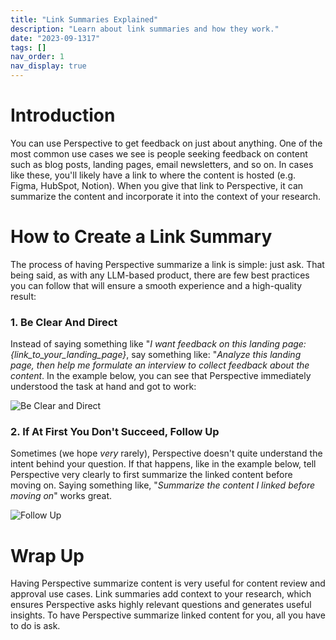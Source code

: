 ```yaml
---
title: "Link Summaries Explained"
description: "Learn about link summaries and how they work."
date: "2023-09-1317"
tags: []
nav_order: 1
nav_display: true
---
```


# Introduction

You can use Perspective to get feedback on just about anything. One of the most common use cases we see is people seeking feedback on content such as blog posts, landing pages, email newsletters, and so on. In cases like these, you'll likely have a link to where the content is hosted (e.g. Figma, HubSpot, Notion). When you give that link to Perspective, it can summarize the content and incorporate it into the context of your research.


# How to Create a Link Summary

The process of having Perspective summarize a link is simple: just ask. That being said, as with any LLM-based product, there are few best practices you can follow that will ensure a smooth experience and a high-quality result:

### 1. Be Clear And Direct
Instead of saying something like "*I want feedback on this landing page: {link_to_your_landing_page}*, say something like: "*Analyze this landing page, then help me formulate an interview to collect feedback about the content*. In the example below, you can see that Perspective immediately understood the task at hand and got to work:

![Be Clear and Direct](/images/link-summary-best-practice.png)

### 2. If At First You Don't Succeed, Follow Up
Sometimes (we hope *very* rarely), Perspective doesn't quite understand the intent behind your question. If that happens, like in the example below, tell Perspective very clearly to first summarize the linked content before moving on. Saying something like, "*Summarize the content I linked before moving on*" works great.

![Follow Up](/images/link-summary-best-practices-2.png)

# Wrap Up
Having Perspective summarize content is very useful for content review and approval use cases. Link summaries add context to your research, which ensures Perspective asks highly relevant questions and generates useful insights. To have Perspective summarize linked content for you, all you have to do is ask.
